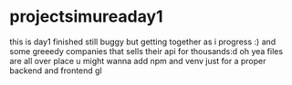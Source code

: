 # projectsimureaday1
this is day1 finished still buggy but getting together as i progress :) and some greeedy companies that sells their api for thousands:d
oh yea files are all over place u might wanna add npm and venv just for a proper backend and frontend gl

